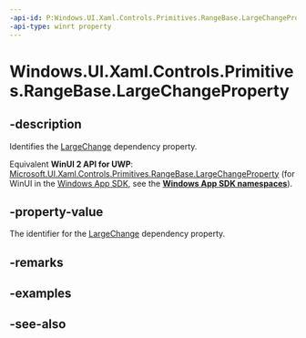 ```yaml
---
-api-id: P:Windows.UI.Xaml.Controls.Primitives.RangeBase.LargeChangeProperty
-api-type: winrt property
---
```


<!-- Property syntax
public Windows.UI.Xaml.DependencyProperty LargeChangeProperty { get; }
-->

# Windows.UI.Xaml.Controls.Primitives.RangeBase.LargeChangeProperty

## -description
Identifies the [LargeChange](rangebase_largechange.md) dependency property.

Equivalent **WinUI 2 API for UWP**: [Microsoft.UI.Xaml.Controls.Primitives.RangeBase.LargeChangeProperty](/windows/winui/api/microsoft.ui.xaml.controls.primitives.rangebase.largechangeproperty) (for WinUI in the [Windows App SDK](/windows/apps/windows-app-sdk/), see the **[Windows App SDK namespaces](/windows/windows-app-sdk/api/winrt/)**).

## -property-value
The identifier for the [LargeChange](rangebase_largechange.md) dependency property.

## -remarks

## -examples

## -see-also
